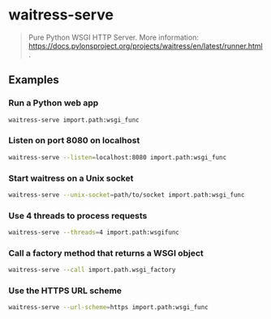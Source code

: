 # waitress-serve

> Pure Python WSGI HTTP Server. More information: <https://docs.pylonsproject.org/projects/waitress/en/latest/runner.html>.

## Examples

### Run a Python web app

```bash
waitress-serve import.path:wsgi_func
```

### Listen on port 8080 on localhost

```bash
waitress-serve --listen=localhost:8080 import.path:wsgi_func
```

### Start waitress on a Unix socket

```bash
waitress-serve --unix-socket=path/to/socket import.path:wsgi_func
```

### Use 4 threads to process requests

```bash
waitress-serve --threads=4 import.path:wsgifunc
```

### Call a factory method that returns a WSGI object

```bash
waitress-serve --call import.path.wsgi_factory
```

### Use the HTTPS URL scheme

```bash
waitress-serve --url-scheme=https import.path:wsgi_func
```
